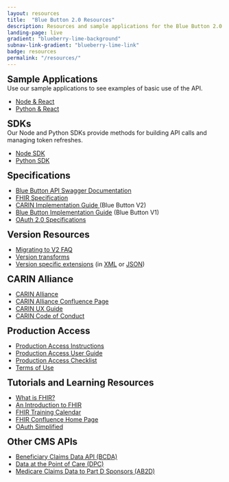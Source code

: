 ```yaml
---
layout: resources
title:  "Blue Button 2.0 Resources"
description: Resources and sample applications for the Blue Button 2.0 API.
landing-page: live
gradient: "blueberry-lime-background"
subnav-link-gradient: "blueberry-lime-link"
badge: resources
permalink: "/resources/"
---
```

<style>
.ds-l-xl-col--12 {
padding-left: 10%;
}

ul {
padding-inline-start: 20px;
}

h2, p {
margin-block-start: 0em;
margin-block-end: 0em;
}
</style>
## Sample Applications
Use our sample applications to see examples of basic use of the API.
* [Node & React](https://github.com/CMSgov/bluebutton-sample-client-nodejs-react)
* [Python & React](https://github.com/CMSgov/bluebutton-sample-client-python-react)

## SDKs
Our Node and Python SDKs provide methods for building API calls and managing token refreshes.
* [Node SDK](https://github.com/CMSgov/cms-bb2-node-sdk)
* [Python SDK](https://github.com/CMSgov/cms-bb2-python-sdk)

## Specifications

* [Blue Button API Swagger Documentation](https://sandbox.bluebutton.cms.gov/docs/openapi)
* [FHIR Specification](http://www.hl7.org/fhir/index.html)
* [CARIN Implementation Guide ](http://www.hl7.org/fhir/us/carin-bb/)(Blue Button V2)
* [Blue Button Implementation Guide](https://bluebutton.cms.gov/assets/ig/index.html) (Blue Button V1)
* [OAuth 2.0 Specifications](https://oauth.net/specs/)

## Version Resources

* [Migrating to V2 FAQ](https://github.com/CMSgov/beneficiary-fhir-data/wiki/Migrating-to-V2-FAQ)
* [Version transforms](https://www.hl7.org/fhir/r3maps.html)
* [Version specific extensions](https://www.hl7.org/fhir/versions.html#extensions) (in [XML](https://www.hl7.org/fhir/fhir.diff.xml) or [JSON](https://www.hl7.org/fhir/fhir.diff.json))

## CARIN Alliance

* [CARIN Alliance](https://www.carinalliance.com/)
* [CARIN Alliance Confluence Page](https://confluence.hl7.org/display/CAR)
* [CARIN UX Guide](https://carinuxguide.arcwebtech.com/)
* [CARIN Code of Conduct](https://www.carinalliance.com/our-work/trust-framework-and-code-of-conduct/)

## Production Access

* [Production Access Instructions](https://bluebutton.cms.gov/developers/#production-api-access) 
* [Production Access User Guide](https://bluebutton.cms.gov/guide/)
* [Production Access Checklist](https://bluebutton.cms.gov/checklist/)
* [Terms of Use](https://bluebutton.cms.gov/terms/)

## Tutorials and Learning Resources

* [What is FHIR?](https://www.healthit.gov/sites/default/files/2019-08/ONCFHIRFSWhatIsFHIR.pdf)
* [An Introduction to FHIR](https://www.youtube.com/watch?v=Px3564G-vw4)
* [FHIR Training Calendar](https://www.hl7.org/training/calendar.cfm)
* [FHIR Confluence Home Page](https://confluence.hl7.org/display/FHIR)
* [OAuth Simplified](https://www.oauth.com/)

## Other CMS APIs

* [Beneficiary Claims Data API (BCDA)](https://bcda.cms.gov/)
* [Data at the Point of Care (DPC)](https://dpc.cms.gov/)
* [Medicare Claims Data to Part D Sponsors (AB2D)](https://ab2d.cms.gov/)
